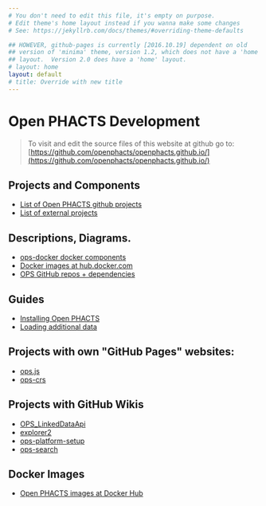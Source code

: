```yaml
---
# You don't need to edit this file, it's empty on purpose.
# Edit theme's home layout instead if you wanna make some changes
# See: https://jekyllrb.com/docs/themes/#overriding-theme-defaults

## HOWEVER, github-pages is currently [2016.10.19] dependent on old
## version of 'minima' theme, version 1.2, which does not have a 'home'
## layout.  Version 2.0 does have a 'home' layout.
# layout: home
layout: default
# title: Override with new title
---
```


# Open PHACTS Development


> To visit and edit the source files of this website at github go to: [https://github.com/openphacts/openphacts.github.io/](https://github.com/openphacts/openphacts.github.io/)

<!-- {{ "https://openphacts.github.io/ops.js/" | absolute_url }} -->

## Projects and Components

* [List of Open PHACTS github projects](/github-Repositories)
* [List of external projects](/External-Components)

## Descriptions, Diagrams.

* [ops-docker docker components](/ops-docker-components)
* [Docker images at hub.docker.com](/Docker-Hub-Images)
* [OPS GitHub repos + dependencies](/Repo-Dependencies)

## Guides

* [Installing Open PHACTS](http://github.com/openphacts/ops-docker/blob/master/README.md)
* [Loading additional data](/Loading-additional-data)


## Projects with own "GitHub Pages" websites:

* [ops.js](http://openphacts.github.io/ops.js/)
* [ops-crs](http://openphacts.github.io/ops-crs/)

## Projects with GitHub Wikis

* [OPS_LinkedDataApi](http://github.com/openphacts/OPS_LinkedDataApi/wiki/)
* [explorer2](http://github.com/openphacts/explorer2/wiki/)
* [ops-platform-setup](http://github.com/openphacts/ops-platform-setup/wiki/)
* [ops-search](http://github.com/openphacts/ops-search/wiki/)


## Docker Images

* [Open PHACTS images at Docker Hub](https://hub.docker.com/u/openphacts/)

